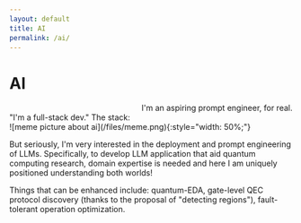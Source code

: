 ```yaml
---
layout: default
title: AI
permalink: /ai/
---
```


# AI
<div style="text-align: right;">
    I'm an aspiring prompt engineer, for real.
</div>

<div style="text-align: left;">
    "I'm a full-stack dev."
    The stack:
</div>
![meme picture about ai](/files/meme.png){:style="width: 50%;"}

But seriously, I'm very interested in the deployment and prompt engineering of LLMs. Specifically, to develop LLM application that aid quantum computing research, domain expertise is needed and here I am uniquely positioned understanding both worlds!

Things that can be enhanced include: quantum-EDA, gate-level QEC protocol discovery (thanks to the proposal of "detecting regions"), fault-tolerant operation optimization.